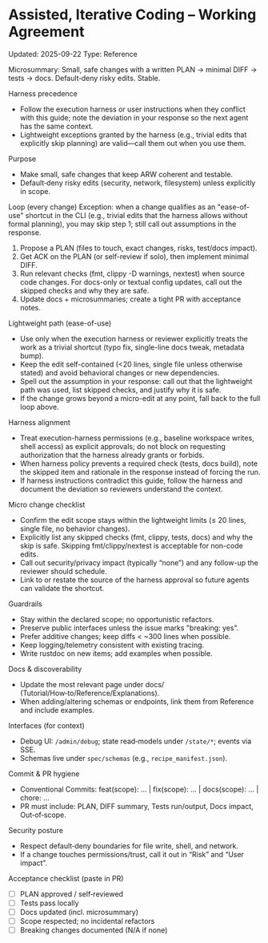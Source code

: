 # Assisted, Iterative Coding – Working Agreement
Updated: 2025-09-22
Type: Reference

Microsummary: Small, safe changes with a written PLAN → minimal DIFF → tests → docs. Default‑deny risky edits. Stable.

Harness precedence
- Follow the execution harness or user instructions when they conflict with this guide; note the deviation in your response so the next agent has the same context.
- Lightweight exceptions granted by the harness (e.g., trivial edits that explicitly skip planning) are valid—call them out when you use them.

Purpose
- Make small, safe changes that keep ARW coherent and testable.
- Default‑deny risky edits (security, network, filesystem) unless explicitly in scope.

Loop (every change)
Exception: when a change qualifies as an "ease-of-use" shortcut in the CLI (e.g., trivial edits that the harness allows without formal planning), you may skip step 1; still call out assumptions in the response.
1) Propose a PLAN (files to touch, exact changes, risks, test/docs impact).
2) Get ACK on the PLAN (or self-review if solo), then implement minimal DIFF.
3) Run relevant checks (fmt, clippy -D warnings, nextest) when source code changes. For docs-only or textual config updates, call out the skipped checks and why they are safe.
4) Update docs + microsummaries; create a tight PR with acceptance notes.

Lightweight path (ease-of-use)
- Use only when the execution harness or reviewer explicitly treats the work as a trivial shortcut (typo fix, single-line docs tweak, metadata bump).
- Keep the edit self-contained (<20 lines, single file unless otherwise stated) and avoid behavioral changes or new dependencies.
- Spell out the assumption in your response: call out that the lightweight path was used, list skipped checks, and justify why it is safe.
- If the change grows beyond a micro-edit at any point, fall back to the full loop above.

Harness alignment
- Treat execution-harness permissions (e.g., baseline workspace writes, shell access) as explicit approvals; do not block on requesting authorization that the harness already grants or forbids.
- When harness policy prevents a required check (tests, docs build), note the skipped item and rationale in the response instead of forcing the run.
- If harness instructions contradict this guide, follow the harness and document the deviation so reviewers understand the context.

Micro change checklist
- Confirm the edit scope stays within the lightweight limits (≤ 20 lines, single file, no behavior changes).
- Explicitly list any skipped checks (fmt, clippy, tests, docs) and why the skip is safe. Skipping fmt/clippy/nextest is acceptable for non-code edits.
- Call out security/privacy impact (typically “none”) and any follow-up the reviewer should schedule.
- Link to or restate the source of the harness approval so future agents can validate the shortcut.

Guardrails
- Stay within the declared scope; no opportunistic refactors.
- Preserve public interfaces unless the issue marks "breaking: yes".
- Prefer additive changes; keep diffs < ~300 lines when possible.
- Keep logging/telemetry consistent with existing tracing.
- Write rustdoc on new items; add examples when possible.

Docs & discoverability
- Update the most relevant page under docs/ (Tutorial/How‑to/Reference/Explanations).
- When adding/altering schemas or endpoints, link them from Reference and include examples.

Interfaces (for context)
- Debug UI: `/admin/debug`; state read‑models under `/state/*`; events via SSE.
- Schemas live under `spec/schemas` (e.g., `recipe_manifest.json`).

Commit & PR hygiene
- Conventional Commits: feat(scope): … | fix(scope): … | docs(scope): … | chore: …
- PR must include: PLAN, DIFF summary, Tests run/output, Docs impact, Out‑of‑scope.

Security posture
- Respect default‑deny boundaries for file write, shell, and network.
- If a change touches permissions/trust, call it out in “Risk” and “User impact”.

Acceptance checklist (paste in PR)
- [ ] PLAN approved / self‑reviewed
- [ ] Tests pass locally
- [ ] Docs updated (incl. microsummary)
- [ ] Scope respected; no incidental refactors
- [ ] Breaking changes documented (N/A if none)
